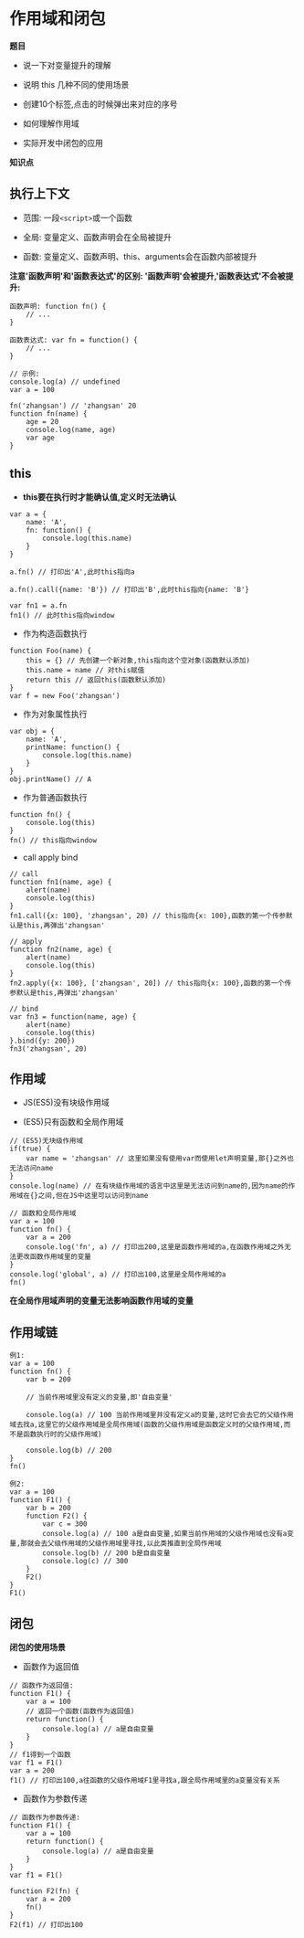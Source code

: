 # 作用域和闭包

**题目**

- 说一下对变量提升的理解

- 说明 this 几种不同的使用场景

- 创建10个<a>标签,点击的时候弹出来对应的序号

- 如何理解作用域

- 实际开发中闭包的应用

**知识点**

## 执行上下文

   - 范围: 一段`<script>`或一个函数

   - 全局: 变量定义、函数声明会在全局被提升

   - 函数: 变量定义、函数声明、this、arguments会在函数内部被提升

   **注意'函数声明'和'函数表达式'的区别: '函数声明'会被提升,'函数表达式'不会被提升:**

   ```
   函数声明: function fn() {
       // ...
   }

   函数表达式: var fn = function() {
       // ...
   }

   // 示例:
   console.log(a) // undefined
   var a = 100

   fn('zhangsan') // 'zhangsan' 20
   function fn(name) {
       age = 20
       console.log(name, age)
       var age
   }
   ```

## this

   - **this要在执行时才能确认值,定义时无法确认**

   ```
   var a = {
       name: 'A',
       fn: function() {
           console.log(this.name)
       }
   }

   a.fn() // 打印出'A',此时this指向a

   a.fn().call({name: 'B'}) // 打印出'B',此时this指向{name: 'B'}

   var fn1 = a.fn
   fn1() // 此时this指向window
   ```
   - 作为构造函数执行

   ```
   function Foo(name) {
       this = {} // 先创建一个新对象,this指向这个空对象(函数默认添加)
       this.name = name // 对this赋值
       return this // 返回this(函数默认添加)
   }
   var f = new Foo('zhangsan')
   ```

   - 作为对象属性执行

   ```
   var obj = {
       name: 'A',
       printName: function() {
           console.log(this.name)
       }
   }
   obj.printName() // A
   ```

   - 作为普通函数执行

   ```
   function fn() {
       console.log(this) 
   }
   fn() // this指向window
   ```

   - call apply bind

   ```
   // call
   function fn1(name, age) {
       alert(name)
       console.log(this)
   }
   fn1.call({x: 100}, 'zhangsan', 20) // this指向{x: 100},函数的第一个传参默认是this,再弹出'zhangsan'

   // apply
   function fn2(name, age) {
       alert(name)
       console.log(this)
   }
   fn2.apply({x: 100}, ['zhangsan', 20]) // this指向{x: 100},函数的第一个传参默认是this,再弹出'zhangsan'

   // bind
   var fn3 = function(name, age) {
       alert(name)
       console.log(this)
   }.bind({y: 200})
   fn3('zhangsan', 20)
   ```

## 作用域

   - JS(ES5)没有块级作用域

   - (ES5)只有函数和全局作用域

   ```
   // (ES5)无块级作用域
   if(true) {
       var name = 'zhangsan' // 这里如果没有使用var而使用let声明变量,那{}之外也无法访问name
   }
   console.log(name) // 在有块级作用域的语言中这里是无法访问到name的,因为name的作用域在{}之间,但在JS中这里可以访问到name

   // 函数和全局作用域
   var a = 100
   function fn() {
       var a = 200
       console.log('fn', a) // 打印出200,这里是函数作用域的a,在函数作用域之外无法更改函数作用域里的变量
   }
   console.log('global', a) // 打印出100,这里是全局作用域的a
   fn()
   ```
   **在全局作用域声明的变量无法影响函数作用域的变量**
   
## 作用域链

   ```
   例1:
   var a = 100
   function fn() {
       var b = 200

       // 当前作用域里没有定义的变量,即'自由变量'

       console.log(a) // 100 当前作用域里并没有定义a的变量,这时它会去它的父级作用域去找a,这里它的父级作用域是全局作用域(函数的父级作用域是函数定义时的父级作用域,而不是函数执行时的父级作用域)

       console.log(b) // 200
   }
   fn()
   
   例2:
   var a = 100
   function F1() {
       var b = 200
       function F2() {
           var c = 300
           console.log(a) // 100 a是自由变量,如果当前作用域的父级作用域也没有a变量,那就会去父级作用域的父级作用域里寻找,以此类推直到全局作用域
           console.log(b) // 200 b是自由变量
           console.log(c) // 300
       }
       F2()
   }
   F1()
   ```

## 闭包

   **闭包的使用场景**

   - 函数作为返回值

   ```
   // 函数作为返回值:
   function F1() {
       var a = 100
       // 返回一个函数(函数作为返回值)
       return function() {
           console.log(a) // a是自由变量
       }
   }
   // f1得到一个函数
   var f1 = F1()
   var a = 200
   f1() // 打印出100,a往函数的父级作用域F1里寻找a,跟全局作用域里的a变量没有关系
   ```

   - 函数作为参数传递

   ```
   // 函数作为参数传递:
   function F1() {
       var a = 100
       return function() {
           console.log(a) // a是自由变量
       }
   }
   var f1 = F1()
   
   function F2(fn) {
       var a = 200
       fn()
   }
   F2(f1) // 打印出100
   ```

